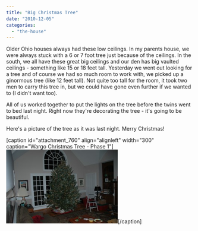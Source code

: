 ```yaml
---
title: "Big Christmas Tree"
date: "2010-12-05"
categories: 
  - "the-house"
---
```


Older Ohio houses always had these low ceilings. In my parents house, we were always stuck with a 6 or 7 foot tree just because of the ceilings. In the south, we all have these great big ceilings and our den has big vaulted ceilings - something like 15 or 18 feet tall. Yesterday we went out looking for a tree and of course we had so much room to work with, we picked up a ginormous tree (like 12 feet tall). Not quite too tall for the room, it took two men to carry this tree in, but we could have gone even further if we wanted to (I didn't want too).

All of us worked together to put the lights on the tree before the twins went to bed last night. Right now they're decorating the tree - it's going to be beautiful.

Here's a picture of the tree as it was last night. Merry Christmas!

\[caption id="attachment\_760" align="alignleft" width="300" caption="Wargo Christmas Tree - Phase 1"\][![Wargo Christmas Tree](images/Christmas-Tree-1-300x199.jpg "Wargo Christmas Tree")](http://www.thewargos.com/wp-content/uploads/2010/12/Christmas-Tree-1.jpg)\[/caption\]
